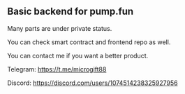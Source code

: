## Basic backend for pump.fun

Many parts are under private status.

You can check smart contract and frontend repo as well.

You can contact me if you want a better product.

Telegram: https://t.me/microgift88

Discord: https://discord.com/users/1074514238325927956
